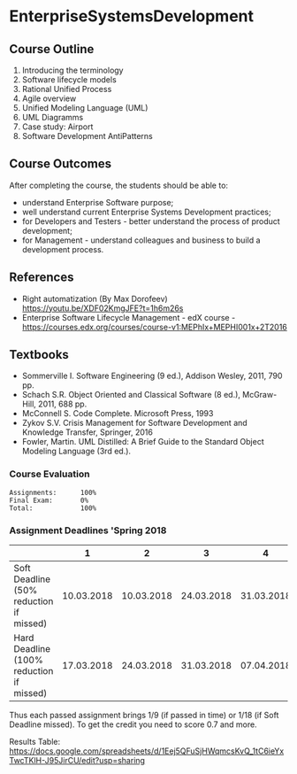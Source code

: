 # EnterpriseSystemsDevelopment

## Course Outline
1. Introducing the terminology
2. Software lifecycle models
3. Rational Unified Process
4. Agile overview
5. Unified Modeling Language (UML)
6. UML Diagramms
7. Case study: Airport
8. Software Development AntiPatterns

## Course Outcomes
After completing the course, the students should be able to:
- understand Enterprise Software purpose;
- well understand current Enterprise Systems Development practices;
- for Developers and Testers - better understand the process of product development;
- for Management - understand colleagues and business to build a development process.

## References
- Right automatization (By Max Dorofeev) https://youtu.be/XDF02KmgJFE?t=1h6m26s
- Enterprise Software Lifecycle Management - edX course - https://courses.edx.org/courses/course-v1:MEPhIx+MEPHI001x+2T2016

## Textbooks
- Sommerville I. Software Engineering (9 ed.), Addison Wesley, 2011, 790 pp.
- Schach S.R. Object Oriented and Classical Software (8 ed.), McGraw-Hill, 2011, 688 pp.
- McConnell S. Code Complete. Microsoft Press, 1993
- Zykov S.V. Crisis Management for Software Development and Knowledge Transfer, Springer, 2016
- Fowler, Martin. UML Distilled: A Brief Guide to the Standard Object Modeling Language (3rd ed.).

### Course Evaluation
```
Assignments:      100%
Final Exam:       0%
Total:            100%

```

### Assignment Deadlines 'Spring 2018
|                                          |  1  | 2 | 3 | 4 | 5 | 6 | 7 | 8 | 9 |
| ---------------------------------------- | --- |--- |--- |--- |--- |--- |--- |--- |--- |
| Soft Deadline (50% reduction if missed)  | 10.03.2018 |10.03.2018 |24.03.2018 |31.03.2018 |07.04.2018 |21.04.2018 |28.04.2018 |05.05.2018 |19.05.2018 |
| Hard Deadline (100% reduction if missed) | 17.03.2018 |24.03.2018 |31.03.2018 |07.04.2018 |21.04.2018 |28.04.2018 |05.05.2018 |19.05.2018 |26.05.2018 |

Thus each passed assignment brings 1/9 (if passed in time) or 1/18 (if Soft Deadline missed).
To get the credit you need to score 0.7 and more.

Results Table:
https://docs.google.com/spreadsheets/d/1Eej5QFuSjHWqmcsKvQ_1tC6ieYxTwcTKlH-J95JirCU/edit?usp=sharing
